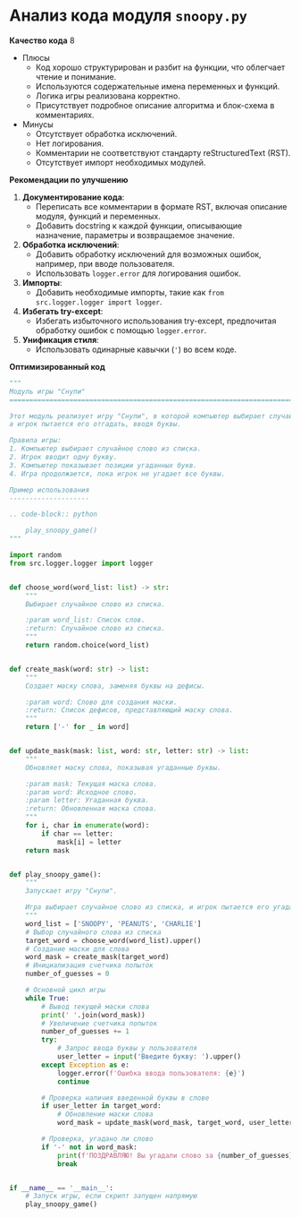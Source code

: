 # Анализ кода модуля `snoopy.py`

**Качество кода**
8
- Плюсы
    - Код хорошо структурирован и разбит на функции, что облегчает чтение и понимание.
    - Используются содержательные имена переменных и функций.
    - Логика игры реализована корректно.
    - Присутствует подробное описание алгоритма и блок-схема в комментариях.
- Минусы
    - Отсутствует обработка исключений.
    - Нет логирования.
    - Комментарии не соответствуют стандарту reStructuredText (RST).
    - Отсутствует импорт необходимых модулей.

**Рекомендации по улучшению**

1.  **Документирование кода**:
    *   Переписать все комментарии в формате RST, включая описание модуля, функций и переменных.
    *   Добавить docstring к каждой функции, описывающие назначение, параметры и возвращаемое значение.
2.  **Обработка исключений**:
    *   Добавить обработку исключений для возможных ошибок, например, при вводе пользователя.
    *   Использовать `logger.error` для логирования ошибок.
3.  **Импорты**:
    *   Добавить необходимые импорты, такие как `from src.logger.logger import logger`.
4.  **Избегать try-except**:
    *   Избегать избыточного использования try-except, предпочитая обработку ошибок с помощью `logger.error`.
5.  **Унификация стиля**:
    *   Использовать одинарные кавычки (`'`) во всем коде.

**Оптимизированный код**

```python
"""
Модуль игры "Снупи"
=========================================================================================

Этот модуль реализует игру "Снупи", в которой компьютер выбирает случайное слово,
а игрок пытается его отгадать, вводя буквы.

Правила игры:
1. Компьютер выбирает случайное слово из списка.
2. Игрок вводит одну букву.
3. Компьютер показывает позиции угаданных букв.
4. Игра продолжается, пока игрок не угадает все буквы.

Пример использования
--------------------

.. code-block:: python

    play_snoopy_game()
"""

import random
from src.logger.logger import logger


def choose_word(word_list: list) -> str:
    """
    Выбирает случайное слово из списка.

    :param word_list: Список слов.
    :return: Случайное слово из списка.
    """
    return random.choice(word_list)


def create_mask(word: str) -> list:
    """
    Создает маску слова, заменяя буквы на дефисы.

    :param word: Слово для создания маски.
    :return: Список дефисов, представляющий маску слова.
    """
    return ['-' for _ in word]


def update_mask(mask: list, word: str, letter: str) -> list:
    """
    Обновляет маску слова, показывая угаданные буквы.

    :param mask: Текущая маска слова.
    :param word: Исходное слово.
    :param letter: Угаданная буква.
    :return: Обновленная маска слова.
    """
    for i, char in enumerate(word):
        if char == letter:
            mask[i] = letter
    return mask


def play_snoopy_game():
    """
    Запускает игру "Снупи".

    Игра выбирает случайное слово из списка, и игрок пытается его угадать, вводя буквы.
    """
    word_list = ['SNOOPY', 'PEANUTS', 'CHARLIE']
    # Выбор случайного слова из списка
    target_word = choose_word(word_list).upper()
    # Создание маски для слова
    word_mask = create_mask(target_word)
    # Инициализация счетчика попыток
    number_of_guesses = 0

    # Основной цикл игры
    while True:
        # Вывод текущей маски слова
        print(' '.join(word_mask))
        # Увеличение счетчика попыток
        number_of_guesses += 1
        try:
            # Запрос ввода буквы у пользователя
            user_letter = input('Введите букву: ').upper()
        except Exception as e:
            logger.error(f'Ошибка ввода пользователя: {e}')
            continue

        # Проверка наличия введенной буквы в слове
        if user_letter in target_word:
            # Обновление маски слова
            word_mask = update_mask(word_mask, target_word, user_letter)

        # Проверка, угадано ли слово
        if '-' not in word_mask:
            print(f'ПОЗДРАВЛЯЮ! Вы угадали слово за {number_of_guesses} попыток! Слово было: {target_word}')
            break


if __name__ == '__main__':
    # Запуск игры, если скрипт запущен напрямую
    play_snoopy_game()
```